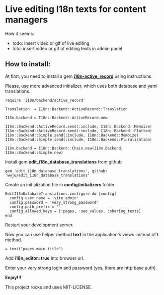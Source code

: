 # Live editing I18n texts for content managers

How it seems:

- todo: insert video or gif of live editing
- toto: insert video or gif of editing texts in admin panel

## How to install:

At first, you need to install a gem [**i18n-active_record**](https://github.com/svenfuchs/i18n-active_record) using instructions.

Please, use more advanced initializer, which uses both database and yaml translations.

```
require 'i18n/backend/active_record'

Translation  = I18n::Backend::ActiveRecord::Translation

I18n.backend = I18n::Backend::ActiveRecord.new

I18n::Backend::ActiveRecord.send(:include, I18n::Backend::Memoize)
I18n::Backend::ActiveRecord.send(:include, I18n::Backend::Flatten)
I18n::Backend::Simple.send(:include, I18n::Backend::Memoize)
I18n::Backend::Simple.send(:include, I18n::Backend::Pluralization)

I18n.backend = I18n::Backend::Chain.new(I18n.backend, I18n::Backend::Simple.new)
```

Install gem **edit_i18n_database_translations** from github

```
gem 'edit_i18n_database_translations', github: 'wwju/edit_i18n_database_translations'
```

Create an initialization file in **config/initializers** folder

```
EditI18nDatabaseTranslations.configure do |config|
  config.user_name = 'site_admin'
  config.password = 'very_strong_password'
  config.path_prefix = ''
  config.allowed_keys = [:pages, :seo_values, :sharing_texts]
end
```

Restart your development server.

Now you can use helper method **text** in the application's views instead of **t** method.

```
= text("pages.main_title")
```

Add **i18n_editor=true** into browser url.

Enter your very strong login and password (yes, there are http base auth).

**Enjoy!!!**

This project rocks and uses MIT-LICENSE.